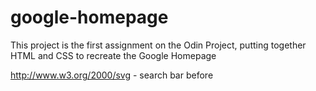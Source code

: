# google-homepage
This project is the first assignment on the Odin Project, putting together HTML and CSS to recreate the Google Homepage

http://www.w3.org/2000/svg - search bar before